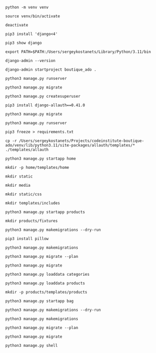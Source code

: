 ```
python -m venv venv
```
```
source venv/bin/activate
```
```
deactivate
```
```
pip3 install 'django<4'
```
```
pip3 show django
```
```
export PATH=$PATH:/Users/sergeykostanets/Library/Python/3.11/bin
```
```
django-admin --version
```
```
django-admin startproject boutique_ado .
```
```
python3 manage.py runserver
```
```
python3 manage.py migrate
```
```
python3 manage.py createsuperuser
```
```
pip3 install django-allauth==0.41.0
```
```
python3 manage.py migrate
```
```
python3 manage.py runserver
```
```
pip3 freeze > requirements.txt
```
```
cp -r /Users/sergeykostanets/Projects/codeinstitute-boutique-ado/venv/lib/python3.11/site-packages/allauth/templates/* ./templates/allauth 
```
```
python3 manage.py startapp home
```
```
mkdir -p home/templates/home
```
```
mkdir static
```
```
mkdir media
```
```
mkdir static/css
```
```
mkdir templates/includes
```
```
python3 manage.py startapp products
```
```
mkdir products/fixtures
```
```
python3 manage.py makemigrations --dry-run
```
```
pip3 install pillow
```
```
python3 manage.py makemigrations
```
```
python3 manage.py migrate --plan
```
```
python3 manage.py migrate
```
```
python3 manage.py loaddata categories
```
```
python3 manage.py loaddata products
```
```
mkdir -p products/templates/products
```
```
python3 manage.py startapp bag
```
```
python3 manage.py makemigrations --dry-run
```
```
python3 manage.py makemigrations
```
```
python3 manage.py migrate --plan
```
```
python3 manage.py migrate
```
```
python3 manage.py shell
```
```

```
```

```
